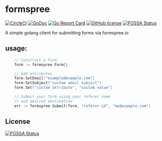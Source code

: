 # formspree
[![CircleCI](https://img.shields.io/circleci/project/github/hourglassdesign/formspree.svg)](https://circleci.com/gh/hourglassdesign/formspree)
[![GoDoc](https://godoc.org/github.com/hourglassdesign/formspree?status.svg)](http://godoc.org/github.com/hourglassdesign/formspree)
[![Go Report Card](https://goreportcard.com/badge/github.com/hourglassdesign/formspree)](https://goreportcard.com/report/github.com/hourglassdesign/formspree)
[![GitHub license](https://img.shields.io/badge/license-MIT-blue.svg)](https://raw.githubusercontent.com/hourglassdesign/formspree/release/LICENSE)
[![FOSSA Status](https://app.fossa.io/api/projects/git%2Bgithub.com%2Fhourglassdesign%2Fformspree.svg?type=shield)](https://app.fossa.io/projects/git%2Bgithub.com%2Fhourglassdesign%2Fformspree?ref=badge_shield)

A simple golang client for submitting forms via formspree.io

## usage:
```go
    // Construct a form
    form := formspree.Form{}

    // Add attributes
    form.SetEmail("example@example.com")
    form.SetSubject("custom email subject")
    form.Set("custom attribute", "custom value")

    // Submit your form using your referer name 
    // and desired destination
    err := formspree.Submit(form, "referer-id", "me@example.com")
```


## License
[![FOSSA Status](https://app.fossa.io/api/projects/git%2Bgithub.com%2Fhourglassdesign%2Fformspree.svg?type=large)](https://app.fossa.io/projects/git%2Bgithub.com%2Fhourglassdesign%2Fformspree?ref=badge_large)